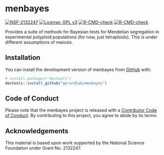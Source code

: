 
<!-- README.md is generated from README.Rmd. Please edit that file -->

# menbayes

<!-- badges: start -->

[![NSF-2132247](https://img.shields.io/badge/NSF-2132247-blue.svg)](https://nsf.gov/awardsearch/showAward?AWD_ID=2132247)
[![License: GPL
v3](https://img.shields.io/badge/License-GPL%20v3-blue.svg)](https://www.gnu.org/licenses/gpl-3.0)
[![R-CMD-check](https://github.com/gerardlab/menbayes/actions/workflows/R-CMD-check.yaml/badge.svg)](https://github.com/gerardlab/menbayes/actions/workflows/R-CMD-check.yaml)
[![R-CMD-check](https://github.com/dcgerard/menbayes/actions/workflows/R-CMD-check.yaml/badge.svg)](https://github.com/dcgerard/menbayes/actions/workflows/R-CMD-check.yaml)
<!-- badges: end -->

Provides a suite of methods for Bayesian tests for Mendelian segregation
in experimental polyploid populations (for now, just tetraploids). This
is under different assumptions of meiosis.

## Installation

You can install the development version of menbayes from
[GitHub](https://github.com/gerardlab/menbayes) with:

``` r
# install.packages("devtools")
devtools::install_github("gerardlab/menbayes")
```

## Code of Conduct

Please note that the menbayes project is released with a [Contributor
Code of
Conduct](https://contributor-covenant.org/version/2/1/CODE_OF_CONDUCT.html).
By contributing to this project, you agree to abide by its terms.

## Acknowledgements

This material is based upon work supported by the National Science
Foundation under Grant No. 2132247.
